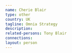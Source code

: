 ```yaml
---
name: Cherie Blair
type: other
country: UK
tagline: Omnia Strategy
description:
related-persons: Tony Blair
connections:
layout: person
---
```

